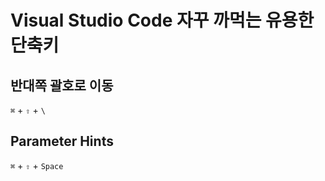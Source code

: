 # Visual Studio Code 자꾸 까먹는 유용한 단축키

## 반대쪽 괄호로 이동

`⌘` + `⇧` + `\`

## Parameter Hints

`⌘` + `⇧` + `Space`
